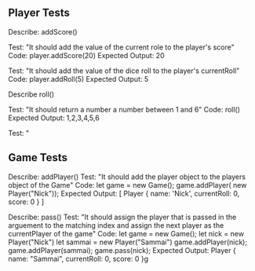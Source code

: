 ## Player Tests
Describe: addScore()

Test: "It should add the value of the current role to the player's score"
Code: player.addScore(20)
Expected Output: 20

Test: "It should add the value of the dice roll to the player's currentRoll"
Code: player.addRoll(5)
Expected Output: 5


Describe roll()

Test: "It should return a number a number between 1 and 6"
Code: roll()
Expected Output: 1,2,3,4,5,6

Test: "

## Game Tests
Describe: addPlayer()
Test: "It should add the player object to the players object of the Game"
Code: let game = new Game();
      game.addPlayer( new Player("Nick"));
Expected Output: [ Player { name: 'Nick', currentRoll: 0, score: 0 } ]

Describe: pass()
Test: "It should assign the player that is passed in the arguement to the matching index and assign the next player as the currentPlayer of the game"
Code: let game = new Game();
let nick = new Player("Nick")
let sammai = new Player("Sammai")
      game.addPlayer(nick);
      game.addPlayer(sammai);
      game.pass(nick);
Expected Output: Player { name: "Sammai", currentRoll: 0, score: 0 }g